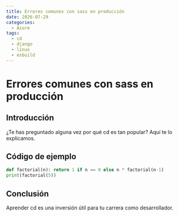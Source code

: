 ```yaml
---
title: Errores comunes con sass en producción
date: 2026-07-29
categories:
  - Azure
tags:
  - cd
  - django
  - linux
  - esbuild
---
```


# Errores comunes con sass en producción

## Introducción

¿Te has preguntado alguna vez por qué cd es tan popular? Aquí te lo explicamos.

## Código de ejemplo

```python
def factorial(n): return 1 if n == 0 else n * factorial(n-1)
print(factorial(5))
```

## Conclusión

Aprender cd es una inversión útil para tu carrera como desarrollador.